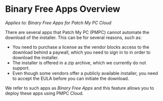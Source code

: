 # Binary Free Apps Overview

_Applies to: Binary Free Apps for Patch My PC Cloud_

There are several apps that Patch My PC (PMPC) cannot automate the download of the installer. This can be for several reasons, such as:

* You need to purchase a license as the vendor blocks access to the download behind a paywall, which you need to sign in to in order to download the installer.
* The installer is offered in a zip archive, which we currently do not support.
* Even though some vendors offer a publicly available installer, you need to accept the EULA before you can initiate the download.

We refer to such apps as _Binary Free Apps_ and this feature allows you to deploy these apps using PMPC Cloud.
